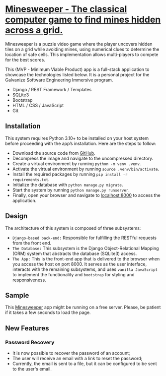 # [Minesweeper - The classical computer game to find mines hidden across a grid.](https://marciorj.pythonanywhere.com/accounts/signup/)

Minesweeper is a puzzle video game where the player uncovers hidden tiles on a
grid while avoiding mines, using numerical clues to determine the location of
safe cells. This implementation allows multi-players to compete for the best
scores.

This (MVP - Minimum Viable Product) app is a full-stack application to showcase
the technologies listed below. It is a personal project for the Galvanize
Software Engineering Immersive program.
- Django / REST Framework / Templates
- SQLite3
- Bootstrap
- HTML / CSS / JavaScript
- Git

## Installation
This system requires Python 3.10+ to be installed on your host system before
proceeding with the app’s installation. Here are the steps to follow:
- Download the source code from <a href="https://github.com/marcioreisjr/minesweeper/releases"
target="_blank">GitHub</a>.
- Decompress the image and navigate to the uncompressed directory.
- Create a virtual environment by running `python -m venv .venv`.
- Activate the virtual environment by running `source .venv/bin/activate`.
- Install the required packages by running `pip install -r requirements.txt`.
- Initialize the database with `python manage.py migrate`.
- Start the system by running `python manage.py runserver`.
- Finally, open your browser and navigate to <a href="https://marciorj.pythonanywhere.com/accounts/signup/"
 target="_blank">localhost:8000</a> to access the application.

## Design
The architecture of this system is composed of three subsystems:
- `Django-based back-end:` Responsible for fulfilling the RESTful requests from
the front end.
- `The Database:` This subsystem is the Django Object-Relational Mapping (ORM)
system that abstracts the database (SQLite3) access.
- `The App:` This is the front-end app that is delivered to the browser when
you access the host on port 8000. It serves as the user interface, interacts
with the remaining subsystems, and uses `vanilla JavaScript` to implement the
functionality and `bootstrap` for styling and responsiveness.

## Sample
This <a href="https://marciorj.pythonanywhere.com/accounts/signup/"
target="_blank">Minesweeper</a> app might be running on a free server. Please,
be patient if it takes a few seconds to load the page.

## New Features
### Password Recovery
- It is now possible to recover the password of an account;
- The user will receive an email with a link to reset the password;
- Currently, the email is sent to a file, but it can be configured to be sent to the user's email.
